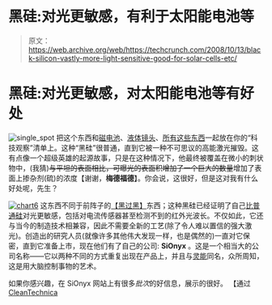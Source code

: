 # 黑硅:对光更敏感，有利于太阳能电池等

> 原文：<https://web.archive.org/web/https://techcrunch.com/2008/10/13/black-silicon-vastly-more-light-sensitive-good-for-solar-cells-etc/>

# 黑硅:对光更敏感，对太阳能电池等有好处

![](img/f56fbc4c756c38dd9c4cff15897f7b4e.png "single_spot")
把这个东西和[磁电池](https://web.archive.org/web/20221006120842/http://www.crunchgear.com/2008/10/09/magnetic-battery-discovery-may-lead-to-cooler-laptops/)、[液体镜头](https://web.archive.org/web/20221006120842/http://www.crunchgear.com/2008/06/25/liquid-lenses-coming-to-webcams-near-you/)、[所有这些东西](https://web.archive.org/web/20221006120842/http://www.crunchgear.com/2008/06/10/the-future-of-moores-law-ibms-chief-technologist-weighs-in/)一起放在你的“科技观察”清单上。这种“黑硅”很普通，直到它被一种不可思议的高能激光摧毁。这有点像一个超级英雄的起源故事，只是在这种情况下，他最终被覆盖在微小的刺状物中，(我猜)~~与平坦的表面相比，可曝光的表面积增加了一个巨大的数量~~增加了表面上掺杂剂(硫)的浓度【谢谢，**梅德福德**】。你会说，这很好，但是这对我有什么好处呢，先生？

[![](img/ba3c89d6b7eeb366d8e085f857fd1163.png "chart6")](https://web.archive.org/web/20221006120842/https://beta.techcrunch.com/wp-content/uploads/2008/10/chart6.jpg) 这东西不同于前阵子的[【黑过黑】](https://web.archive.org/web/20221006120842/http://news.bbc.co.uk/2/hi/science/nature/7190107.stm)东西；这种黑硅已经证明了自己[比普通硅](https://web.archive.org/web/20221006120842/http://www.xconomy.com/boston/2008/10/12/sionyx-brings-black-silicon-into-the-light-material-could-upend-solar-imaging-industries/)对光更敏感，包括对电流传感器甚至检测不到的红外光波长。不仅如此，它还与当今的制造技术相兼容，因此不需要全新的工艺(除了令人难以置信的强大激光)。创造出的研究人员(就像许多其他伟大发现一样，也是偶然的)一直对它保密，直到它准备上市，现在他们有了自己的公司: **SiOnyx** 。这是一个相当大的公司名称——它以两种不同的方式重复出现在产品上，并且与[灵能](https://web.archive.org/web/20221006120842/http://en.wikipedia.org/wiki/Psionics)同名，众所周知，这是用大脑控制事物的艺术。

如果你感兴趣，在 SiOnyx 网站上有很多*批次*的好信息，展示的很好。
【通过 [CleanTechnica](https://web.archive.org/web/20221006120842/http://cleantechnica.com/2008/10/12/black-silicon-could-revolutionize-solar-cell-technology/)